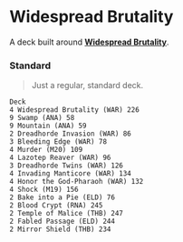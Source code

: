 # Widespread Brutality
A deck built around [**Widespread Brutality**](https://gatherer.wizards.com/Pages/Card/Details.aspx?multiverseid=461153).

### Standard
> Just a regular, standard deck.
```
Deck
4 Widespread Brutality (WAR) 226
9 Swamp (ANA) 58
9 Mountain (ANA) 59
2 Dreadhorde Invasion (WAR) 86
3 Bleeding Edge (WAR) 78
4 Murder (M20) 109
4 Lazotep Reaver (WAR) 96
3 Dreadhorde Twins (WAR) 126
4 Invading Manticore (WAR) 134
4 Honor the God-Pharaoh (WAR) 132
4 Shock (M19) 156
2 Bake into a Pie (ELD) 76
2 Blood Crypt (RNA) 245
2 Temple of Malice (THB) 247
2 Fabled Passage (ELD) 244
2 Mirror Shield (THB) 234
```